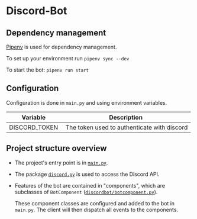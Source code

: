 # Discord-Bot

## Dependency management
[Pipenv](https://pipenv.pypa.io/en/latest/install/#installing-pipenv) is used for dependency management.

To set up your environment run `pipenv sync --dev`

To start the bot: `pipenv run start`

## Configuration
Configuration is done in `main.py` and using environment variables.

Variable | Description
---------|------------
DISCORD_TOKEN | The token used to authenticate with discord

## Project structure overview
* The project's entry point is in [`main.py`](./main.py).
* The package [`discord.py`](https://pypi.org/project/discord.py/) is used to access the Discord API.
* Features of the bot are contained in "components", which are subclasses of `BotComponent` ([`discordbot/botcomponent.py`](./discordbot/botcomponent.py)).

  These component classes are configured and added to the bot in `main.py`.
  The client will then dispatch all events to the components.
